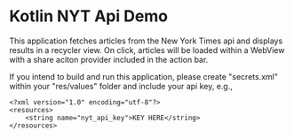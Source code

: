 # Kotlin NYT Api Demo

This application fetches articles from the New York Times api and displays results in a recycler view.  On click, articles will be loaded within a WebView with a share aciton provider included in the action bar.

If you intend to build and run this application, please create "secrets.xml" within your "res/values" folder and include your api key, e.g., 
```
<?xml version="1.0" encoding="utf-8"?>
<resources>
    <string name="nyt_api_key">KEY HERE</string>
</resources>
```
